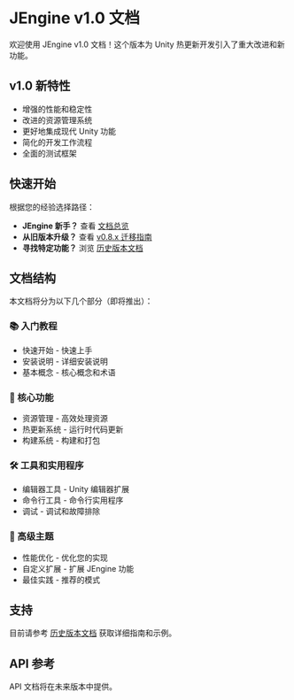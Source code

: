 # JEngine v1.0 文档

欢迎使用 JEngine v1.0 文档！这个版本为 Unity 热更新开发引入了重大改进和新功能。

## v1.0 新特性

- 增强的性能和稳定性
- 改进的资源管理系统
- 更好地集成现代 Unity 功能
- 简化的开发工作流程
- 全面的测试框架

## 快速开始

根据您的经验选择路径：

- **JEngine 新手？** 查看 [文档总览](/zh/documents/)
- **从旧版本升级？** 查看 [v0.8.x 迁移指南](/zh/documents/0.8/migrate)
- **寻找特定功能？** 浏览 [历史版本文档](/zh/documents/)

## 文档结构

本文档将分为以下几个部分（即将推出）：

### 📚 入门教程
- 快速开始 - 快速上手
- 安装说明 - 详细安装说明
- 基本概念 - 核心概念和术语

### 🔧 核心功能
- 资源管理 - 高效处理资源
- 热更新系统 - 运行时代码更新
- 构建系统 - 构建和打包

### 🛠️ 工具和实用程序
- 编辑器工具 - Unity 编辑器扩展
- 命令行工具 - 命令行实用程序
- 调试 - 调试和故障排除

### 📖 高级主题
- 性能优化 - 优化您的实现
- 自定义扩展 - 扩展 JEngine 功能
- 最佳实践 - 推荐的模式

## 支持

目前请参考 [历史版本文档](/zh/documents/) 获取详细指南和示例。

## API 参考

API 文档将在未来版本中提供。